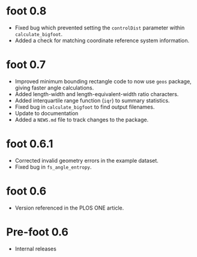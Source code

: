 # foot 0.8

* Fixed bug which prevented setting the `controlDist` parameter within `calculate_bigfoot`.
* Added a check for matching coordinate reference system information.

# foot 0.7

* Improved minimum bounding rectangle code to now use `geos` package, giving faster angle calculations.
* Added length-width and length-equivalent-width ratio characters.
* Added interquartile range function (`iqr`) to summary statistics.
* Fixed bug in `calculate_bigfoot` to find output filenames.
* Update to documentation
* Added a `NEWS.md` file to track changes to the package.

# foot 0.6.1

* Corrected invalid geometry errors in the example dataset.
* Fixed bug in `fs_angle_entropy`.

# foot 0.6

* Version referenced in the PLOS ONE article.

# Pre-foot 0.6

* Internal releases
